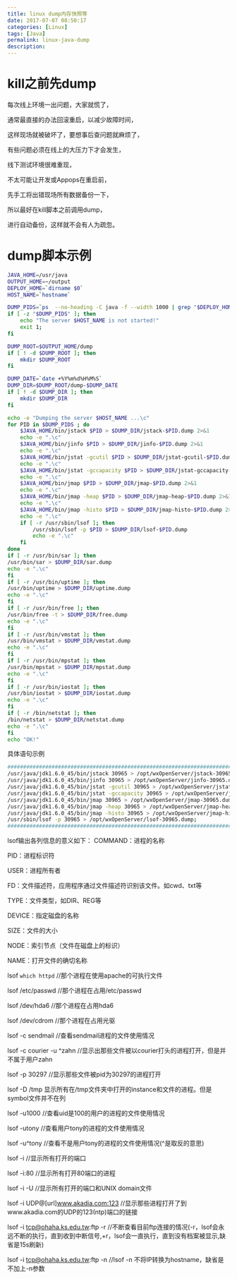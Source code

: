 ```yaml
---
title: linux dump内存快照等
date: 2017-07-07 08:50:17
categories: [Linux]
tags: [Java]
permalink: linux-java-dump
description:
---
```

# kill之前先dump
每次线上环境一出问题，大家就慌了，

通常最直接的办法回滚重启，以减少故障时间，

这样现场就被破坏了，要想事后查问题就麻烦了，

有些问题必须在线上的大压力下才会发生，

线下测试环境很难重现，

不太可能让开发或Appops在重启前，

先手工将出错现场所有数据备份一下，

所以最好在kill脚本之前调用dump，

进行自动备份，这样就不会有人为疏忽。

# dump脚本示例
<!-- more -->
```bash
JAVA_HOME=/usr/java
OUTPUT_HOME=~/output
DEPLOY_HOME=`dirname $0`
HOST_NAME=`hostname`

DUMP_PIDS=`ps  --no-heading -C java -f --width 1000 | grep "$DEPLOY_HOME" |awk '{print $2}'`
if [ -z "$DUMP_PIDS" ]; then
    echo "The server $HOST_NAME is not started!"
    exit 1;
fi

DUMP_ROOT=$OUTPUT_HOME/dump
if [ ! -d $DUMP_ROOT ]; then
    mkdir $DUMP_ROOT
fi

DUMP_DATE=`date +%Y%m%d%H%M%S`
DUMP_DIR=$DUMP_ROOT/dump-$DUMP_DATE
if [ ! -d $DUMP_DIR ]; then
    mkdir $DUMP_DIR
fi

echo -e "Dumping the server $HOST_NAME ...\c"
for PID in $DUMP_PIDS ; do
    $JAVA_HOME/bin/jstack $PID > $DUMP_DIR/jstack-$PID.dump 2>&1
    echo -e ".\c"
    $JAVA_HOME/bin/jinfo $PID > $DUMP_DIR/jinfo-$PID.dump 2>&1
    echo -e ".\c"
    $JAVA_HOME/bin/jstat -gcutil $PID > $DUMP_DIR/jstat-gcutil-$PID.dump 2>&1
    echo -e ".\c"
    $JAVA_HOME/bin/jstat -gccapacity $PID > $DUMP_DIR/jstat-gccapacity-$PID.dump 2>&1
    echo -e ".\c"
    $JAVA_HOME/bin/jmap $PID > $DUMP_DIR/jmap-$PID.dump 2>&1
    echo -e ".\c"
    $JAVA_HOME/bin/jmap -heap $PID > $DUMP_DIR/jmap-heap-$PID.dump 2>&1
    echo -e ".\c"
    $JAVA_HOME/bin/jmap -histo $PID > $DUMP_DIR/jmap-histo-$PID.dump 2>&1
    echo -e ".\c"
    if [ -r /usr/sbin/lsof ]; then
        /usr/sbin/lsof -p $PID > $DUMP_DIR/lsof-$PID.dump
        echo -e ".\c"
    fi
done
if [ -r /usr/bin/sar ]; then
/usr/bin/sar > $DUMP_DIR/sar.dump
echo -e ".\c"
fi
if [ -r /usr/bin/uptime ]; then
/usr/bin/uptime > $DUMP_DIR/uptime.dump
echo -e ".\c"
fi
if [ -r /usr/bin/free ]; then
/usr/bin/free -t > $DUMP_DIR/free.dump
echo -e ".\c"
fi
if [ -r /usr/bin/vmstat ]; then
/usr/bin/vmstat > $DUMP_DIR/vmstat.dump
echo -e ".\c"
fi
if [ -r /usr/bin/mpstat ]; then
/usr/bin/mpstat > $DUMP_DIR/mpstat.dump
echo -e ".\c"
fi
if [ -r /usr/bin/iostat ]; then
/usr/bin/iostat > $DUMP_DIR/iostat.dump
echo -e ".\c"
fi
if [ -r /bin/netstat ]; then
/bin/netstat > $DUMP_DIR/netstat.dump
echo -e ".\c"
fi
echo "OK!"
```
具体语句示例
```bash
###########################################################################################
/usr/java/jdk1.6.0_45/bin/jstack 30965 > /opt/wxOpenServer/jstack-30965.dump 2>&1;
/usr/java/jdk1.6.0_45/bin/jinfo 30965 > /opt/wxOpenServer/jinfo-30965.dump 2>&1;
/usr/java/jdk1.6.0_45/bin/jstat -gcutil 30965 > /opt/wxOpenServer/jstat-gcutil-30965.dump 2>&1;
/usr/java/jdk1.6.0_45/bin/jstat -gccapacity 30965 > /opt/wxOpenServer/jstat-gccapacity-30965.dump 2>&1;
/usr/java/jdk1.6.0_45/bin/jmap 30965 > /opt/wxOpenServer/jmap-30965.dump 2>&1;
/usr/java/jdk1.6.0_45/bin/jmap -heap 30965 > /opt/wxOpenServer/jmap-heap-30965.dump 2>&1;
/usr/java/jdk1.6.0_45/bin/jmap -histo 30965 > /opt/wxOpenServer/jmap-histo-30965.dump 2>&1;
/usr/sbin/lsof -p 30965 > /opt/wxOpenServer/lsof-30965.dump;
###########################################################################################
```
lsof输出各列信息的意义如下：
COMMAND：进程的名称

PID：进程标识符

USER：进程所有者

FD：文件描述符，应用程序通过文件描述符识别该文件。如cwd、txt等

TYPE：文件类型，如DIR、REG等

DEVICE：指定磁盘的名称

SIZE：文件的大小

NODE：索引节点（文件在磁盘上的标识）

NAME：打开文件的确切名称

lsof `which httpd` //那个进程在使用apache的可执行文件

lsof /etc/passwd //那个进程在占用/etc/passwd

lsof /dev/hda6 //那个进程在占用hda6

lsof /dev/cdrom //那个进程在占用光驱

lsof -c sendmail //查看sendmail进程的文件使用情况

lsof -c courier -u ^zahn //显示出那些文件被以courier打头的进程打开，但是并不属于用户zahn

lsof -p 30297 //显示那些文件被pid为30297的进程打开

lsof -D /tmp 显示所有在/tmp文件夹中打开的instance和文件的进程。但是symbol文件并不在列

lsof -u1000 //查看uid是100的用户的进程的文件使用情况

lsof -utony //查看用户tony的进程的文件使用情况

lsof -u^tony //查看不是用户tony的进程的文件使用情况(^是取反的意思)

lsof -i //显示所有打开的端口

lsof -i:80 //显示所有打开80端口的进程

lsof -i -U //显示所有打开的端口和UNIX domain文件

lsof -i UDP@[url]www.akadia.com:123 //显示那些进程打开了到www.akadia.com的UDP的123(ntp)端口的链接

lsof -i tcp@ohaha.ks.edu.tw:ftp -r //不断查看目前ftp连接的情况(-r，lsof会永远不断的执行，直到收到中断信号,+r，lsof会一直执行，直到没有档案被显示,缺省是15s刷新)

lsof -i tcp@ohaha.ks.edu.tw:ftp -n //lsof -n 不将IP转换为hostname，缺省是不加上-n参数
